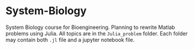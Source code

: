 # System-Biology
System Biology course for Bioengineering.
Planning to rewrite Matlab problems using Julia.
All topics are in the `Julia_problem` folder. Each folder may contain both `.jl` file and a jupyter notebook file.
